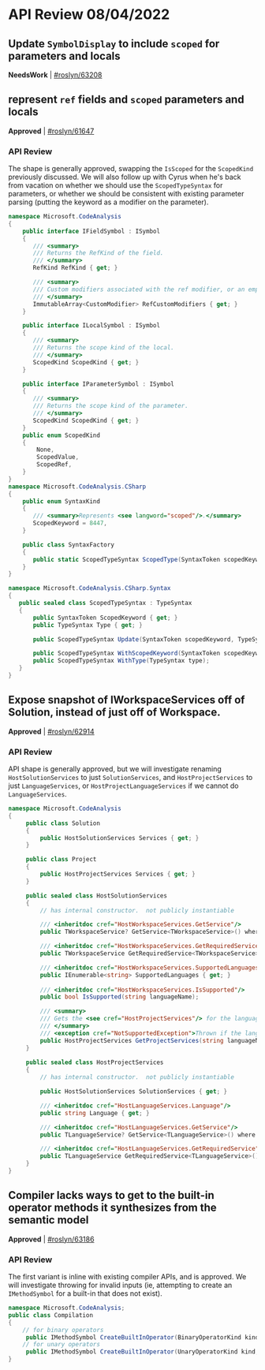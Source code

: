 # API Review 08/04/2022

## Update `SymbolDisplay` to include `scoped` for parameters and locals

**NeedsWork** | [#roslyn/63208](https://github.com/dotnet/roslyn/issues/63208)

## represent `ref` fields and `scoped` parameters and locals

**Approved** | [#roslyn/61647](https://github.com/dotnet/roslyn/issues/61647#issuecomment-1205810012)

### API Review

The shape is generally approved, swapping the `IsScoped` for the `ScopedKind` previously discussed. We will also follow up with Cyrus when he's back from vacation on whether we should use the `ScopedTypeSyntax` for parameters, or whether we should be consistent with existing parameter parsing (putting the keyword as a modifier on the parameter).

```cs
namespace Microsoft.CodeAnalysis
{
    public interface IFieldSymbol : ISymbol
    {
       /// <summary>
       /// Returns the RefKind of the field.
       /// </summary>
       RefKind RefKind { get; }

       /// <summary>
       /// Custom modifiers associated with the ref modifier, or an empty array if there are none.
       /// </summary>
       ImmutableArray<CustomModifier> RefCustomModifiers { get; }
    }

    public interface ILocalSymbol : ISymbol
    {
       /// <summary>
       /// Returns the scope kind of the local.
       /// </summary>
       ScopedKind ScopedKind { get; }
    }

    public interface IParameterSymbol : ISymbol
    {
       /// <summary>
       /// Returns the scope kind of the parameter.
       /// </summary>
       ScopedKind ScopedKind { get; }
    }
    public enum ScopedKind
    {
        None,
        ScopedValue,
        ScopedRef,
    }
}
namespace Microsoft.CodeAnalysis.CSharp
{
    public enum SyntaxKind
    {
       /// <summary>Represents <see langword="scoped"/>.</summary>
       ScopedKeyword = 8447,
    }

    public class SyntaxFactory
    {
       public static ScopedTypeSyntax ScopedType(SyntaxToken scopedKeyword, TypeSyntax type);
    }
}

namespace Microsoft.CodeAnalysis.CSharp.Syntax
{
   public sealed class ScopedTypeSyntax : TypeSyntax
   {
       public SyntaxToken ScopedKeyword { get; }
       public TypeSyntax Type { get; }

       public ScopedTypeSyntax Update(SyntaxToken scopedKeyword, TypeSyntax type);

       public ScopedTypeSyntax WithScopedKeyword(SyntaxToken scopedKeyword);
       public ScopedTypeSyntax WithType(TypeSyntax type);
   }
}
```
## Expose snapshot of IWorkspaceServices off of Solution, instead of just off of Workspace.

**Approved** | [#roslyn/62914](https://github.com/dotnet/roslyn/issues/62914#issuecomment-1205811318)

### API Review

API shape is generally approved, but we will investigate renaming `HostSolutionServices` to just `SolutionServices`, and `HostProjectServices` to just `LanguageServices`, or `HostProjectLanguageServices` if we cannot do `LanguageServices`.

```cs
namespace Microsoft.CodeAnalysis
{
     public class Solution
     {
         public HostSolutionServices Services { get; }
     }

     public class Project
     {
         public HostProjectServices Services { get; }
     }

     public sealed class HostSolutionServices
     {
         // has internal constructor.  not publicly instantiable

         /// <inheritdoc cref="HostWorkspaceServices.GetService"/>
         public TWorkspaceService? GetService<TWorkspaceService>() where TWorkspaceService : IWorkspaceService;

         /// <inheritdoc cref="HostWorkspaceServices.GetRequiredService"/>
         public TWorkspaceService GetRequiredService<TWorkspaceService>() where TWorkspaceService : IWorkspaceService;

         /// <inheritdoc cref="HostWorkspaceServices.SupportedLanguages"/>
         public IEnumerable<string> SupportedLanguages { get; }
 
         /// <inheritdoc cref="HostWorkspaceServices.IsSupported"/>
         public bool IsSupported(string languageName);

         /// <summary>
         /// Gets the <see cref="HostProjectServices"/> for the language name.
         /// </summary>
         /// <exception cref="NotSupportedException">Thrown if the language isn't supported.</exception>
         public HostProjectServices GetProjectServices(string languageName);
     }
 
     public sealed class HostProjectServices
     {
         // has internal constructor.  not publicly instantiable

         public HostSolutionServices SolutionServices { get; }

         /// <inheritdoc cref="HostLanguageServices.Language"/>
         public string Language { get; }

         /// <inheritdoc cref="HostLanguageServices.GetService"/>
         public TLanguageService? GetService<TLanguageService>() where TLanguageService : ILanguageService;

         /// <inheritdoc cref="HostLanguageServices.GetRequiredService"/>
         public TLanguageService GetRequiredService<TLanguageService>() where TLanguageService : ILanguageService;
     }
}
```
## Compiler lacks ways to get to the built-in operator methods it synthesizes from the semantic model

**Approved** | [#roslyn/63186](https://github.com/dotnet/roslyn/issues/63186#issuecomment-1205812603)

### API Review

The first variant is inline with existing compiler APIs, and is approved. We will investigate throwing for invalid inputs (ie, attempting to create an `IMethodSymbol` for a built-in that does not exist).

```cs
namespace Microsoft.CodeAnalysis;
public class Compilation
{
    // for binary operators
     public IMethodSymbol CreateBuiltInOperator(BinaryOperatorKind kind, ITypeSymbol left, ITypeSymbol right, ITypeSymbol returnType, bool isChecked);
    // for unary operators
     public IMethodSymbol CreateBuiltInOperator(UnaryOperatorKind kind, ITypeSymbol value, ITypeSymbol returnType, bool isChecked);
}
```
